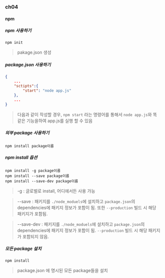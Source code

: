 ### ch04

#### npm

##### npm 사용하기
```
npm init
```
> pakage.json 생성

##### package.json 사용하기
```json
{
    ...
    "sctipts":{
        "start": "node app.js"
    },
    ...
}
```
> 다음과 같이 작성할 경우, ```npm start``` 라는 명령어를 통해서 ```node app.js```와 똑같은 기능을하여 app.js를 실행 할 수 있음

##### 외부 package 사용하기
```
npm install package이름
```

##### npm install 옵션
```
npm install -g package이름
npm install --save package이름
npm install --save-dev package이름
```
> -g : 글로벌로 install, 어디에서든 사용 가능

> --save : 패키지를 ```./node_moduels```에 설치하고 ```package.json```의 dependencies에 패키지 정보가 포함이 됨. 또한 ```--production``` 빌드 시 해당 패키지가 포함됨.

> --save-dev : 패키지를 ```./node_moduels```에 설치하고 ```package.json```의 dependencies에 패키지 정보가 포함이 됨. ```--production``` 빌드 시 해당 패키지가 포함되지 않음.

##### 모든 package 설치
```
npm install
```
> package.json 에 명시된 모든 package들을 설치

